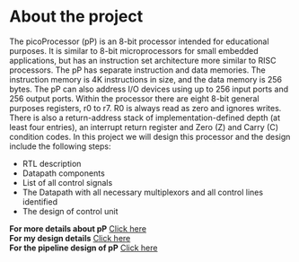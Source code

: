 # About the project
The picoProcessor (pP) is an 8-bit processor intended for educational purposes. It is similar to 8-bit microprocessors
for small embedded applications, but has an instruction set architecture more similar to RISC processors. The pP has separate instruction and data memories. The instruction memory is 4K instructions in size, and the data memory is 256 bytes. The pP can also address I/O devices using up to 256 input ports and 256 output ports. Within the processor there are eight 8-bit general purposes registers, r0 to r7. R0 is always read as zero and ignores writes. There is also a return-address stack of implementation-defined depth (at least four entries), an interrupt return register and Zero (Z) and Carry (C) condition codes. In this project we will design this processor and the design include the following steps:
-	RTL description 
-	Datapath components
-	List of all control signals 
-	The Datapath with all necessary multiplexors and all control lines identified 
-	The design of control unit 

**For more details about pP** 
<a href="pP-ISA.pdf">Click here </a><br>
**For my design details**
<a href="Single-cyclePicoProcessor.pdf">Click here </a> <br>
**For the pipeline design of pP**
<a href="https://github.com/AbdulrhmanSobhyAlsayed/DESIGN-PIPELINE-PICOPROCESSOR.git">Click here </a> <br>

